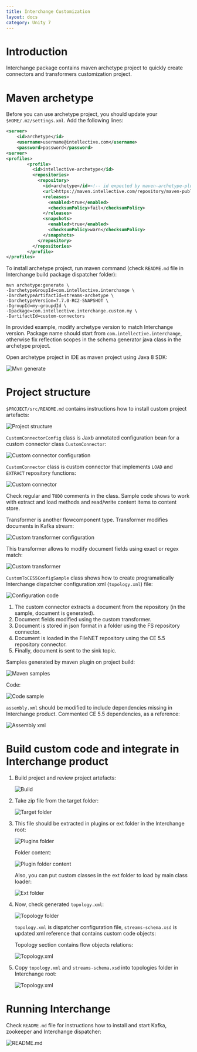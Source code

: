 ```yaml
---
title: Interchange Customization
layout: docs
category: Unity 7
---
```

# Introduction

Interchange package contains maven archetype project to quickly create connectors and transformers customization project.

# Maven archetype
Before you can use archetype project, you should update your `$HOME/.m2/settings.xml`. Add the following lines:

```xml
<server>
    <id>archetype</id>
    <username>username@intellective.com</username>
    <password>password</password>
<server>
<profiles>
        <profile>
          <id>intellective-archetype</id>
          <repositories>
            <repository>
              <id>archetype</id><!-- id expected by maven-archetype-plugin to avoid fetching from everywhere -->
              <url>https://maven.intellective.com/repository/maven-public/</url>
              <releases>
                <enabled>true</enabled>
                <checksumPolicy>fail</checksumPolicy>
              </releases>
              <snapshots>
                <enabled>true</enabled>
                <checksumPolicy>warn</checksumPolicy>
              </snapshots>
            </repository>
          </repositories>
        </profile>
</profiles>
```

To install archetype project, run maven command (check `README.md` file in Interchange build package dispatcher folder):

```
mvn archetype:generate \
-DarchetypeGroupId=com.intellective.interchange \
-DarchetypeArtifactId=streams-archetype \
-DarchetypeVersion=7.7.0-RC2-SNAPSHOT \
-DgroupId=my-groupdId \
-Dpackage=com.intellective.interchange.custom.my \
-DartifactId=custom-connectors
```

In provided example, modify archetype version to match Interchange version.
Package name should start from `com.intellective.interchange`, otherwise fix reflection scopes in the schema generator java class in the archetype project.

Open archetype project in IDE as maven project using Java 8 SDK:

![Mvn generate](customization/images/01-cmd-mvn.png)

# Project structure

`$PROJECT/src/README.md` contains instructions how to install custom project artefacts:

![Project structure](customization/images/02-project-structure.png)

`CustomConnectorConfig` class is Jaxb annotated configuration bean for a custom connector class `CustomConnector`:

![Custom connector configuration](customization/images/03-code-connector-config.png)

`CustomConnector` class is custom connector that implements `LOAD` and `EXTRACT` repository functions:

![Custom connector](customization/images/04-code-connector.png)

Check regular and `TODO` comments in the class. Sample code shows to work with extract and load methods and read/write content items to content store.

Transformer is another flowcomponent type. Transformer modifies documents in Kafka stream:

![Custom transformer configuration](customization/images/05-code-transformer-confg.png)

This transformer allows to modify document fields using exact or regex match:

![Custom transformer](customization/images/06-code-transformer.png)

`CustomToCE55ConfigSample` class shows how to create programatically Interchange dispatcher configuration xml (`topology.xml`) file:

![Configuration code](customization/images/07-code-config-topology.png)

1. The custom connector extracts a document from the repository (in the sample, document is generated).
2. Document fields modified using the custom transformer.
3. Document is stored in json format in a folder using the FS repository connector.
4. Document is loaded in the FileNET repository using the CE 5.5 repository connector.
5. Finally, document is sent to the sink topic.

Samples generated by maven plugin on project build:

![Maven samples](customization/images/08-maven-sample.png)

Code:

![Code sample](customization/images/09-code-sample.png)

`assembly.xml` should be modified to include dependencies missing in Interchange product. 
Commented CE 5.5 dependencies, as a reference:

![Assembly xml](customization/images/10-xml-assembly.png)

# Build custom code and integrate in Interchange product 

1. Build project and review project artefacts:

    ![Build](customization/images/11-cmd-build.png)

2. Take zip file from the target folder:

    ![Target folder](customization/images/12-target-folder.png)

3. This file should be extracted in plugins or ext folder in the Interchange root:

    ![Plugins folder](customization/images/13-plugins-folder.png)

    Folder content:

    ![Plugin folder content](customization/images/14-plugin-folder-content.png)

    Also, you can put custom classes in the ext folder to load by main class loader:

    ![Ext folder](customization/images/15-ext-folder.png)

4. Now, check generated `topology.xml`:

    ![Topology folder](customization/images/16-topology-folder.png)

    `topology.xml` is dispatcher configuration file, `streams-schema.xsd` is updated xml reference that contains custom code objects:

    Topology section contains flow objects relations:

    ![Topology.xml](customization/images/17-topology-xml.png)

5. Copy `topology.xml` and `streams-schema.xsd` into topologies folder in Interchange root:

    ![Topology.xml](customization/images/18-interchange-folder.png)

# Running Interchange

Check `README.md` file for instructions how to install and start Kafka, zookeeper and Interchange dispatcher:

![README.md](customization/images/19-readme.png)
